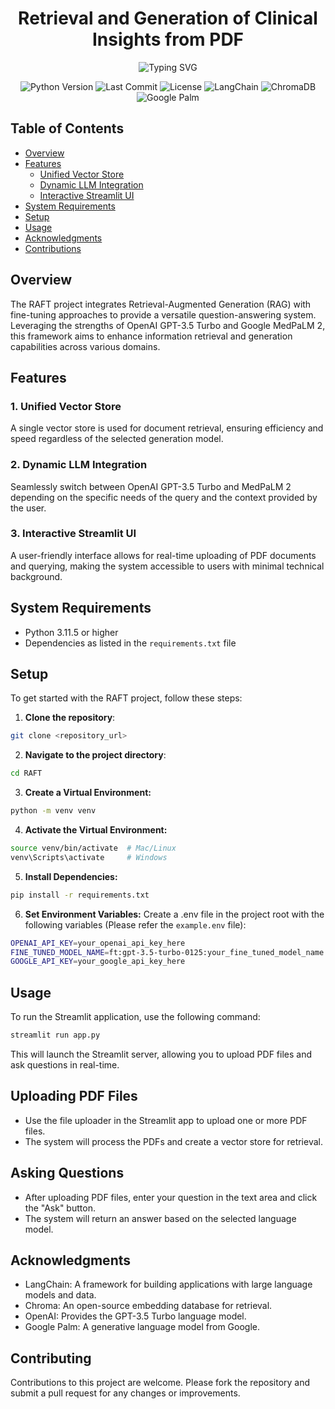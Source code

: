 <h1 align="center">Retrieval and Generation of Clinical Insights from PDF</h1>

<p align="center">
    <img src="https://readme-typing-svg.demolab.com?font=Georgia&size=22&duration=5000&pause=5000&color=007BFF&background=00000000&center=true&vCenter=true&width=435&lines=Retrieval-Augmented+Fine-Tuning+System;Unified+Question+Answering+Framework" alt="Typing SVG" />
</p>

<p align="center">
    <img alt="Python Version" src="https://img.shields.io/badge/python-3.11.5-green.svg">
    <img alt="Last Commit" src="https://img.shields.io/badge/last_commit-April_2024-green.svg">
    <img alt="License" src="https://img.shields.io/badge/license-MIT-green.svg">
    <img alt="LangChain" src="https://img.shields.io/badge/LangChain-0.1.16-blue.svg">
    <img alt="ChromaDB" src="https://img.shields.io/badge/ChromaDB-0.4.24-orange.svg">
    <img alt="Google Palm" src="https://img.shields.io/badge/Google-Palm-FFCC00.svg">
</p>


## Table of Contents
- [Overview](#overview)
- [Features](#features)
  - [Unified Vector Store](#1-unified-vector-store)
  - [Dynamic LLM Integration](#2-dynamic-llm-integration)
  - [Interactive Streamlit UI](#3-interactive-streamlit-ui)
- [System Requirements](#system-requirements)
- [Setup](#setup)
- [Usage](#usage)
- [Acknowledgments](#acknowledgments)
- [Contributions](#contributing)

## Overview
The RAFT project integrates Retrieval-Augmented Generation (RAG) with fine-tuning approaches to provide a versatile question-answering system. Leveraging the strengths of OpenAI GPT-3.5 Turbo and Google MedPaLM 2, this framework aims to enhance information retrieval and generation capabilities across various domains.

## Features
### 1. Unified Vector Store
A single vector store is used for document retrieval, ensuring efficiency and speed regardless of the selected generation model.

### 2. Dynamic LLM Integration
Seamlessly switch between OpenAI GPT-3.5 Turbo and MedPaLM 2 depending on the specific needs of the query and the context provided by the user.

### 3. Interactive Streamlit UI
A user-friendly interface allows for real-time uploading of PDF documents and querying, making the system accessible to users with minimal technical background.

## System Requirements
- Python 3.11.5 or higher
- Dependencies as listed in the `requirements.txt` file

## Setup
To get started with the RAFT project, follow these steps:
1. **Clone the repository**:

```bash
git clone <repository_url>
```
2. **Navigate to the project directory**:
```bash
cd RAFT
```

3. **Create a Virtual Environment:**
```bash
python -m venv venv
```
4. **Activate the Virtual Environment:**
```bash
source venv/bin/activate  # Mac/Linux
venv\Scripts\activate     # Windows
```

5. **Install Dependencies:**
```bash
pip install -r requirements.txt
```

6. **Set Environment Variables:**
Create a .env file in the project root with the following variables (Please refer the `example.env` file):
```bash
OPENAI_API_KEY=your_openai_api_key_here
FINE_TUNED_MODEL_NAME=ft:gpt-3.5-turbo-0125:your_fine_tuned_model_name
GOOGLE_API_KEY=your_google_api_key_here
```

## Usage
To run the Streamlit application, use the following command:
```bash
streamlit run app.py
```

This will launch the Streamlit server, allowing you to upload PDF files and ask questions in real-time.

## Uploading PDF Files
* Use the file uploader in the Streamlit app to upload one or more PDF files.
* The system will process the PDFs and create a vector store for retrieval.
## Asking Questions
* After uploading PDF files, enter your question in the text area and click the "Ask" button.
* The system will return an answer based on the selected language model.
## Acknowledgments
* LangChain: A framework for building applications with large language models and data.
* Chroma: An open-source embedding database for retrieval.
* OpenAI: Provides the GPT-3.5 Turbo language model.
* Google Palm: A generative language model from Google.
## Contributing
Contributions to this project are welcome. Please fork the repository and submit a pull request for any changes or improvements.
